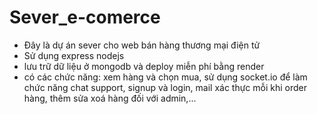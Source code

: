 # Sever_e-comerce
- Đây là dự án sever cho web bán hàng thương mại điện tử
- Sử dụng express nodejs
- lưu trữ dữ liệu ở mongodb và deploy miễn phí bằng render
- có các chức năng: xem hàng và chọn mua, sử dụng socket.io để làm chức năng chat support, signup và login, mail xác thực mỗi khi order hàng, thêm sửa xoá hàng đối với admin,...
